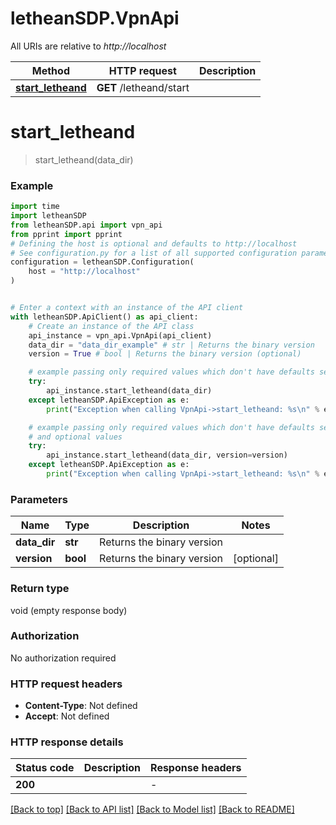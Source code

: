 # letheanSDP.VpnApi

All URIs are relative to *http://localhost*

Method | HTTP request | Description
------------- | ------------- | -------------
[**start_letheand**](VpnApi.md#start_letheand) | **GET** /letheand/start | 


# **start_letheand**
> start_letheand(data_dir)



### Example


```python
import time
import letheanSDP
from letheanSDP.api import vpn_api
from pprint import pprint
# Defining the host is optional and defaults to http://localhost
# See configuration.py for a list of all supported configuration parameters.
configuration = letheanSDP.Configuration(
    host = "http://localhost"
)


# Enter a context with an instance of the API client
with letheanSDP.ApiClient() as api_client:
    # Create an instance of the API class
    api_instance = vpn_api.VpnApi(api_client)
    data_dir = "data_dir_example" # str | Returns the binary version
    version = True # bool | Returns the binary version (optional)

    # example passing only required values which don't have defaults set
    try:
        api_instance.start_letheand(data_dir)
    except letheanSDP.ApiException as e:
        print("Exception when calling VpnApi->start_letheand: %s\n" % e)

    # example passing only required values which don't have defaults set
    # and optional values
    try:
        api_instance.start_letheand(data_dir, version=version)
    except letheanSDP.ApiException as e:
        print("Exception when calling VpnApi->start_letheand: %s\n" % e)
```


### Parameters

Name | Type | Description  | Notes
------------- | ------------- | ------------- | -------------
 **data_dir** | **str**| Returns the binary version |
 **version** | **bool**| Returns the binary version | [optional]

### Return type

void (empty response body)

### Authorization

No authorization required

### HTTP request headers

 - **Content-Type**: Not defined
 - **Accept**: Not defined


### HTTP response details

| Status code | Description | Response headers |
|-------------|-------------|------------------|
**200** |  |  -  |

[[Back to top]](#) [[Back to API list]](../README.md#documentation-for-api-endpoints) [[Back to Model list]](../README.md#documentation-for-models) [[Back to README]](../README.md)

